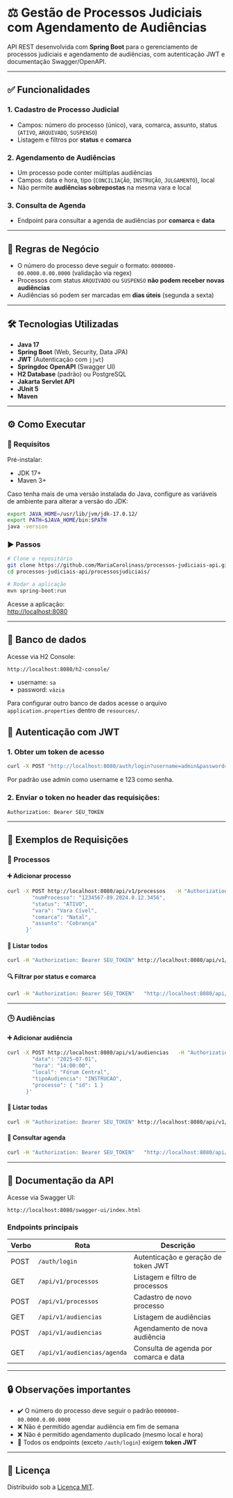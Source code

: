 # ⚖️ Gestão de Processos Judiciais com Agendamento de Audiências

API REST desenvolvida com **Spring Boot** para o gerenciamento de processos judiciais e agendamento de audiências, com autenticação JWT e documentação Swagger/OpenAPI.

---

## ✅ Funcionalidades

### 1. **Cadastro de Processo Judicial**
- Campos: número do processo (único), vara, comarca, assunto, status (`ATIVO`, `ARQUIVADO`, `SUSPENSO`)
- Listagem e filtros por **status** e **comarca**

### 2. **Agendamento de Audiências**
- Um processo pode conter múltiplas audiências
- Campos: data e hora, tipo (`CONCILIAÇÃO`, `INSTRUÇÃO`, `JULGAMENTO`), local
- Não permite **audiências sobrepostas** na mesma vara e local

### 3. **Consulta de Agenda**
- Endpoint para consultar a agenda de audiências por **comarca** e **data**

---

## 📜 Regras de Negócio

- O número do processo deve seguir o formato: `0000000-00.0000.0.00.0000` (validação via regex)
- Processos com status `ARQUIVADO` ou `SUSPENSO` **não podem receber novas audiências**
- Audiências só podem ser marcadas em **dias úteis** (segunda a sexta)

---

## 🛠️ Tecnologias Utilizadas

- **Java 17**
- **Spring Boot** (Web, Security, Data JPA)
- **JWT** (Autenticação com `jjwt`)
- **Springdoc OpenAPI** (Swagger UI)
- **H2 Database** (padrão) ou PostgreSQL
- **Jakarta Servlet API**
- **JUnit 5**
- **Maven**

---

## ⚙️ Como Executar

### 🔧 Requisitos

Pré-instalar:

- JDK 17+
- Maven 3+

Caso tenha mais de uma versão instalada do Java, configure as variáveis de ambiente para alterar a versão do JDK:

```bash
export JAVA_HOME=/usr/lib/jvm/jdk-17.0.12/
export PATH=$JAVA_HOME/bin:$PATH
java -version
```

### ▶️ Passos

```bash
# Clone o repositório
git clone https://github.com/MariaCarolinass/processos-judiciais-api.git
cd processos-judiciais-api/processosjudiciais/

# Rodar a aplicação
mvn spring-boot:run
```

Acesse a aplicação:  
[http://localhost:8080](http://localhost:8080)

---

## 🎲 Banco de dados

Acesse via H2 Console:

```
http://localhost:8080/h2-console/
```

- username: `sa`
- password: `vázia`

Para configurar outro banco de dados acesse o arquivo `application.properties` dentro de `resources/`.

## 🔐 Autenticação com JWT

### 1. Obter um token de acesso

```bash
curl -X POST "http://localhost:8080/auth/login?username=admin&password=123"
```

Por padrão use admin como username e 123 como senha.

### 2. Enviar o token no header das requisições:

```
Authorization: Bearer SEU_TOKEN
```

---

## 📌 Exemplos de Requisições

### 📁 Processos

#### ➕ Adicionar processo

```bash
curl -X POST http://localhost:8080/api/v1/processos   -H "Authorization: Bearer SEU_TOKEN"   -H "Content-Type: application/json"   -d '{
        "numProcesso": "1234567-89.2024.0.12.3456",
        "status": "ATIVO",
        "vara": "Vara Cível",
        "comarca": "Natal",
        "assunto": "Cobrança"
      }'
```

#### 📄 Listar todos

```bash
curl -H "Authorization: Bearer SEU_TOKEN" http://localhost:8080/api/v1/processos
```

#### 🔍 Filtrar por status e comarca

```bash
curl -H "Authorization: Bearer SEU_TOKEN"   "http://localhost:8080/api/v1/processos?status=ATIVO&comarca=Natal"
```

---

### 🕒 Audiências

#### ➕ Adicionar audiência

```bash
curl -X POST http://localhost:8080/api/v1/audiencias   -H "Authorization: Bearer SEU_TOKEN"   -H "Content-Type: application/json"   -d '{
        "data": "2025-07-01",
        "hora": "14:00:00",
        "local": "Fórum Central",
        "tipoAudiencia": "INSTRUCAO",
        "processo": { "id": 1 }
      }'
```

#### 📄 Listar todas

```bash
curl -H "Authorization: Bearer SEU_TOKEN" http://localhost:8080/api/v1/audiencias
```

#### 📅 Consultar agenda

```bash
curl -H "Authorization: Bearer SEU_TOKEN"   "http://localhost:8080/api/v1/audiencias/agenda?comarca=Natal&data=2025-07-01"
```

---

## 📘 Documentação da API

Acesse via Swagger UI:

```
http://localhost:8080/swagger-ui/index.html
```

### Endpoints principais

| Verbo | Rota                                | Descrição                                     |
|-------|-------------------------------------|-----------------------------------------------|
| POST  | `/auth/login`                       | Autenticação e geração de token JWT           |
| GET   | `/api/v1/processos`                 | Listagem e filtro de processos                |
| POST  | `/api/v1/processos`                 | Cadastro de novo processo                     |
| GET   | `/api/v1/audiencias`                | Listagem de audiências                        |
| POST  | `/api/v1/audiencias`                | Agendamento de nova audiência                 |
| GET   | `/api/v1/audiencias/agenda`         | Consulta de agenda por comarca e data         |

---

## 🔒 Observações importantes

- ✔️ O número do processo deve seguir o padrão `0000000-00.0000.0.00.0000`
- ❌ Não é permitido agendar audiência em fim de semana
- ❌ Não é permitido agendamento duplicado (mesmo local e hora)
- 🔐 Todos os endpoints (exceto `/auth/login`) exigem **token JWT**

---

## 📄 Licença

Distribuído sob a [Licença MIT](https://github.com/MariaCarolinass/processos-judiciais-api/blob/main/LICENSE).
